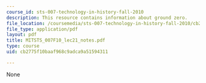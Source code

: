 ```yaml
---
course_id: sts-007-technology-in-history-fall-2010
description: This resource contains information about ground zero.
file_location: /coursemedia/sts-007-technology-in-history-fall-2010/cb2775f10baaf968c9adca9a51594311_MITSTS_007F10_lec21_notes.pdf
file_type: application/pdf
layout: pdf
title: MITSTS_007F10_lec21_notes.pdf
type: course
uid: cb2775f10baaf968c9adca9a51594311

---
```

None